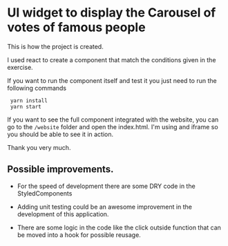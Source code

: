 # UI widget to display the Carousel of votes of famous people

This is how the project is created.

I used react to create a component that match the conditions given in the exercise.

If you want to run the component itself and test it you just need to run the following commands

```
 yarn install
 yarn start
```

If you want to see the full component integrated with the website, you can go to the `/website` folder and open the index.html. I'm using and iframe so you should be able to see it in action.

Thank you very much.

## Possible improvements.

- For the speed of development there are some DRY code in the
  StyledComponents

- Adding unit testing could be an awesome improvement in the development of this application.

- There are some logic in the code like the click outside function that can be moved into a hook for possible reusage.
